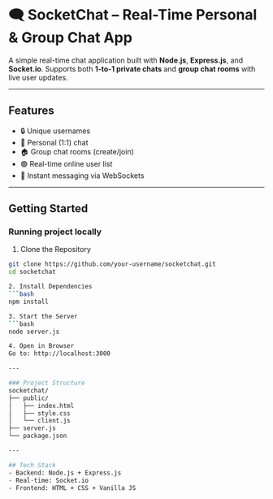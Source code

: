 # 🗨️ SocketChat – Real-Time Personal & Group Chat App

A simple real-time chat application built with **Node.js**, **Express.js**, and **Socket.io**. Supports both **1-to-1 private chats** and **group chat rooms** with live user updates.

---

## Features

- 🔒 Unique usernames
- 👥 Personal (1:1) chat
- 🏠 Group chat rooms (create/join)
- 🟢 Real-time online user list
- 📲 Instant messaging via WebSockets

---

## Getting Started

### Running project locally

1. Clone the Repository
```bash
git clone https://github.com/your-username/socketchat.git
cd socketchat

2. Install Dependencies
```bash
npm install

3. Start the Server
```bash
node server.js

4. Open in Browser
Go to: http://localhost:3000

---

### Project Structure
socketchat/
├── public/
│   ├── index.html
│   ├── style.css
│   └── client.js
├── server.js
└── package.json

---

## Tech Stack
- Backend: Node.js + Express.js
- Real-time: Socket.io
- Frontend: HTML + CSS + Vanilla JS
